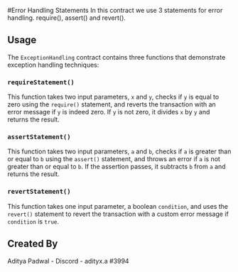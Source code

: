 #Error Handling Statements
In this contract we use 3 statements for error handling. require(), assert() and revert(). 

## Usage

The `ExceptionHandling` contract contains three functions that demonstrate exception handling techniques:

### `requireStatement()`

This function takes two input parameters, `x` and `y`, checks if `y` is equal to zero using the `require()` statement, and reverts the transaction with an error message if `y` is indeed zero. If `y` is not zero, it divides `x` by `y` and returns the result.

### `assertStatement()`

This function takes two input parameters, `a` and `b`, checks if `a` is greater than or equal to `b` using the `assert()` statement, and throws an error if `a` is not greater than or equal to `b`. If the assertion passes, it subtracts `b` from `a` and returns the result.

### `revertStatement()`

This function takes one input parameter, a boolean `condition`, and uses the `revert()` statement to revert the transaction with a custom error message if `condition` is `true`.

## Created By

Aditya Padwal - Discord - adityx.a #3994
